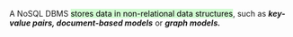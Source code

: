 A NoSQL DBMS <mark style="background: #BBFABBA6;">stores data in non-relational data structures</mark>,
such as
	***key-value pairs, document-based models*** or ***graph models.***